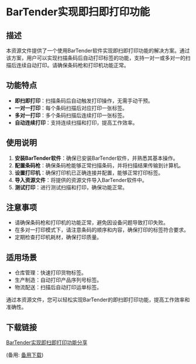 # BarTender实现即扫即打印功能

## 描述
本资源文件提供了一个使用BarTender软件实现即扫即打印功能的解决方案。通过该方案，用户可以实现扫描条码后自动打印标签的功能，支持一对一或多对一的扫描后连续自动打印。请确保条码枪和打印机功能正常。

## 功能特点
- **即扫即打印**：扫描条码后自动触发打印操作，无需手动干预。
- **一对一打印**：每个条码扫描后对应打印一张标签。
- **多对一打印**：多个条码扫描后连续打印一张标签。
- **自动连续打印**：支持连续扫描和打印，提高工作效率。

## 使用说明
1. **安装BarTender软件**：确保已安装BarTender软件，并熟悉其基本操作。
2. **配置条码枪**：确保条码枪能够正常扫描条码，并将扫描结果传输到计算机。
3. **设置打印机**：确保打印机已正确连接并配置，能够正常打印标签。
4. **导入资源文件**：将提供的资源文件导入BarTender软件中。
5. **测试打印**：进行测试扫描和打印，确保功能正常。

## 注意事项
- 请确保条码枪和打印机的功能正常，避免因设备问题导致打印失败。
- 在多对一打印模式下，请注意条码的顺序和内容，确保打印的标签符合要求。
- 定期检查打印机耗材，确保打印质量。

## 适用场景
- 仓库管理：快速打印货物标签。
- 生产制造：自动打印产品序列号标签。
- 物流配送：扫描后自动打印运单标签。

通过本资源文件，您可以轻松实现BarTender的即扫即打印功能，提高工作效率和准确性。

## 下载链接
[BarTender实现即扫即打印功能分享](https://pan.quark.cn/s/45a360c2f16a) 

(备用: [备用下载](https://pan.baidu.com/s/1PXR5obYLbpOA20JNNCsRgw?pwd=1234))
